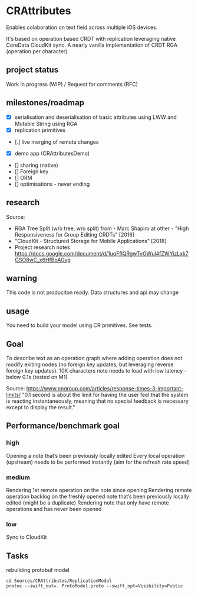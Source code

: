 # CRAttributes

Enables colaboration on text field across multiple iOS devices.

It's based on operation based CRDT with replication leveraging native CoreData CloudKit sync.
A nearly vanilla implementation of CRDT RGA (operation per character).


## project status
Work in progress (WIP) / Request for comments (RFC)


## milestones/roadmap
- [x] serialisation and deserialisation of basic attributes using LWW and Mutable String using RGA
- [x] replication primitives
- [.] live merging of remote changes
- [x] demo app (CRAttributesDemo)
- [] sharing (native)
- [] Foreign key
- [] ORM
- [] optimisations - never ending


## research
Source:
- RGA Tree Split (w/o tree, w/o split) from - Marc Shapiro at other - "High Responsiveness for Group Editing CRDTs" [2016]
- "CloudKit - Structured Storage for Mobile Applications" [2018]
- Project research notes https://docs.google.com/document/d/1uqFflQRgwTvOWul4fZWYizLxk7GSO8wC_x6HfBoAGyg

## warning
This code is not produciton ready. Data structures and api may change


## usage
You need to build your model using CR primitives. See tests.


## Goal
To describe text as an operation graph where adding operation does not modify exiting nodes (no foreign key updates, but leveraging reverse foreign key updates).
10K characters note needs to load with low latency - below 0.1s (tested on M1)

Source: https://www.nngroup.com/articles/response-times-3-important-limits/
"0.1 second is about the limit for having the user feel that the system is reacting instantaneously, meaning that no special feedback is necessary except to display the result."


## Performance/benchmark goal
### high
Opening a note that’s been previously locally edited
Every local operation (upstream) needs to be performed instantly (aim for the refresh rate speed)

### medium
Rendering 1st remote operation on the note since opening
Rendering remote operation backlog on the freshly opened note that’s been previously locally edited (might be a duplicate)
Rendering note that only have remote operations and has never been opened

### low
Sync to CloudKit


## Tasks
rebuilding protobuf model
```
cd Sources/CRAttributes/ReplicationModel
protoc --swift_out=. ProtoModel.proto --swift_opt=Visibility=Public
```
